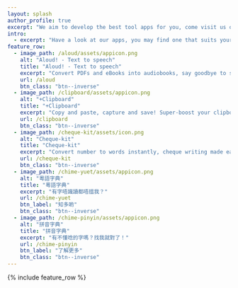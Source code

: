 ```yaml
---
layout: splash
author_profile: true
excerpt: "We aim to develop the best tool apps for you, come visit us on [App Store](https://itunes.apple.com/developer/id777529458) and [Google Play](https://play.google.com/store/apps/dev?id=8091176219575124885)!"
intro:
  - excerpt: "Have a look at our apps, you may find one that suits your needs :)"
feature_row:
  - image_path: /aloud/assets/appicon.png
    alt: "Aloud! - Text to speech"
    title: "Aloud! - Text to speech"
    excerpt: "Convert PDFs and eBooks into audiobooks, say goodbye to sore eyes!"
    url: /aloud
    btn_class: "btn--inverse"
  - image_path: /clipboard/assets/appicon.png
    alt: "+Clipboard"
    title: "+Clipboard"
    excerpt: "Copy and paste, capture and save! Super-boost your clipboard!"
    url: /clipboard
    btn_class: "btn--inverse"
  - image_path: /cheque-kit/assets/icon.png
    alt: "Cheque-kit"
    title: "Cheque-kit"
    excerpt: "Convert number to words instantly, cheque writing made easy!"
    url: /cheque-kit
    btn_class: "btn--inverse"
  - image_path: /chime-yuet/assets/appicon.png
    alt: "粵語字典"
    title: "粵語字典"
    excerpt: "有字唔識讀都唔搵我？"
    url: /chime-yuet
    btn_label: "知多啲"
    btn_class: "btn--inverse"
  - image_path: /chime-pinyin/assets/appicon.png
    alt: "拼音字典"
    title: "拼音字典"
    excerpt: "有不懂唸的字嗎？找我就對了！"
    url: /chime-pinyin
    btn_label: "了解更多"
    btn_class: "btn--inverse"
---
```

{% include feature_row %}
